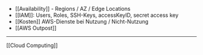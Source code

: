 -   [[Availability]] - Regions / AZ / Edge Locations
-   [[IAM]]: Users, Roles, SSH-Keys, accessKeyID, secret access key
-   [[Kosten]] AWS-Dienste bei Nutzung / Nicht-Nutzung
-   [[AWS Outpost]]

---
[[Cloud Computing]]
